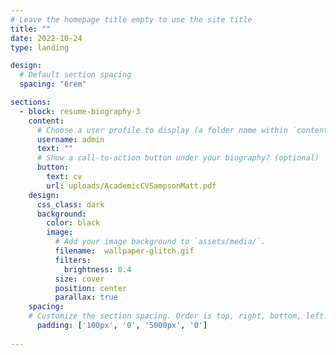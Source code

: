 ```yaml
---
# Leave the homepage title empty to use the site title
title: ""
date: 2022-10-24
type: landing

design:
  # Default section spacing
  spacing: "6rem"

sections:
  - block: resume-biography-3
    content:
      # Choose a user profile to display (a folder name within `content/authors/`)
      username: admin
      text: ""
      # Show a call-to-action button under your biography? (optional)
      button:
        text: cv
        url: uploads/AcademicCVSampsonMatt.pdf
    design:
      css_class: dark
      background:
        color: black
        image:
          # Add your image background to `assets/media/`.
          filename:  wallpaper-glitch.gif 
          filters:
            brightness: 0.4
          size: cover
          position: center
          parallax: true
    spacing:
    # Customize the section spacing. Order is top, right, bottom, left.
      padding: ['100px', '0', '5000px', '0']
  
---
```


